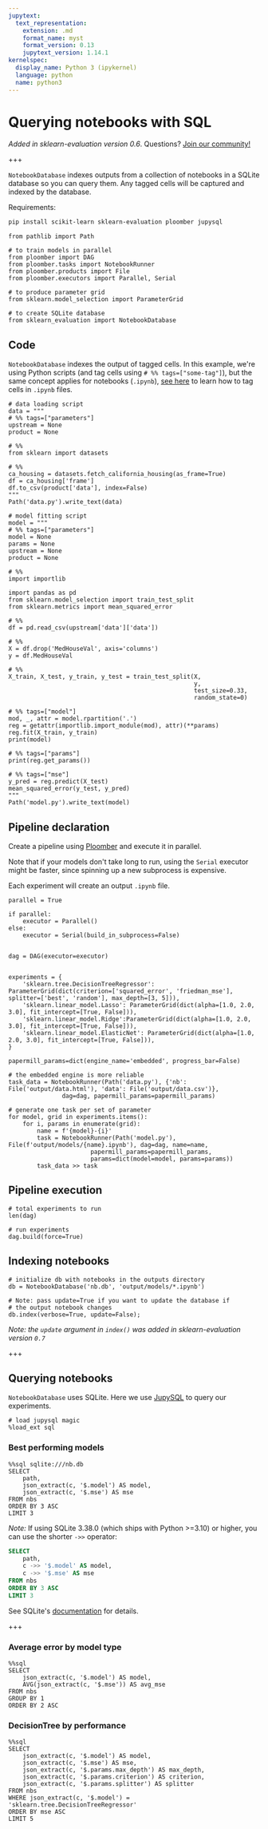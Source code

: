 ```yaml
---
jupytext:
  text_representation:
    extension: .md
    format_name: myst
    format_version: 0.13
    jupytext_version: 1.14.1
kernelspec:
  display_name: Python 3 (ipykernel)
  language: python
  name: python3
---
```


# Querying notebooks with SQL

*Added in sklearn-evaluation version 0.6*. Questions? [Join our community!](https://ploomber.io/community)

+++

`NotebookDatabase` indexes outputs from a collection of notebooks in a SQLite database so you can query them. Any tagged cells will be captured and indexed by the database.

Requirements:

```sh
pip install scikit-learn sklearn-evaluation ploomber jupysql
```

```{code-cell} ipython3
from pathlib import Path

# to train models in parallel
from ploomber import DAG
from ploomber.tasks import NotebookRunner
from ploomber.products import File
from ploomber.executors import Parallel, Serial

# to produce parameter grid
from sklearn.model_selection import ParameterGrid

# to create SQLite database
from sklearn_evaluation import NotebookDatabase
```

## Code

`NotebookDatabase` indexes the output of tagged cells. In this example, we're using Python scripts (and tag cells using `# %% tags=["some-tag"]`), but the same concept applies for notebooks (`.ipynb`), [see here](https://docs.ploomber.io/en/latest/user-guide/faq_index.html#parameterizing-notebooks) to learn how to tag cells in `.ipynb` files.

```{code-cell} ipython3
# data loading script
data = """
# %% tags=["parameters"]
upstream = None
product = None

# %%
from sklearn import datasets

# %%
ca_housing = datasets.fetch_california_housing(as_frame=True)
df = ca_housing['frame']
df.to_csv(product['data'], index=False)
"""
Path('data.py').write_text(data)

# model fitting script
model = """
# %% tags=["parameters"]
model = None
params = None
upstream = None
product = None

# %%
import importlib

import pandas as pd
from sklearn.model_selection import train_test_split
from sklearn.metrics import mean_squared_error

# %%
df = pd.read_csv(upstream['data']['data'])

# %%
X = df.drop('MedHouseVal', axis='columns')
y = df.MedHouseVal

# %%
X_train, X_test, y_train, y_test = train_test_split(X,
                                                    y,
                                                    test_size=0.33,
                                                    random_state=0)

# %% tags=["model"]
mod, _, attr = model.rpartition('.')
reg = getattr(importlib.import_module(mod), attr)(**params)
reg.fit(X_train, y_train)
print(model)

# %% tags=["params"]
print(reg.get_params())

# %% tags=["mse"]
y_pred = reg.predict(X_test)
mean_squared_error(y_test, y_pred)
"""
Path('model.py').write_text(model)
```

## Pipeline declaration

Create a pipeline using [Ploomber](https://docs.ploomber.io/en/latest/) and execute it in parallel.

Note that if your models don't take long to run, using the `Serial` executor might be faster, since spinning up a new subprocess is expensive.

Each experiment will create an output `.ipynb` file.

```{code-cell} ipython3
parallel = True

if parallel:
    executor = Parallel()
else:
    executor = Serial(build_in_subprocess=False)


dag = DAG(executor=executor)


experiments = {
    'sklearn.tree.DecisionTreeRegressor': ParameterGrid(dict(criterion=['squared_error', 'friedman_mse'], splitter=['best', 'random'], max_depth=[3, 5])),
    'sklearn.linear_model.Lasso': ParameterGrid(dict(alpha=[1.0, 2.0, 3.0], fit_intercept=[True, False])),
    'sklearn.linear_model.Ridge':ParameterGrid(dict(alpha=[1.0, 2.0, 3.0], fit_intercept=[True, False])), 
    'sklearn.linear_model.ElasticNet': ParameterGrid(dict(alpha=[1.0, 2.0, 3.0], fit_intercept=[True, False])), 
}

papermill_params=dict(engine_name='embedded', progress_bar=False)

# the embedded engine is more reliable
task_data = NotebookRunner(Path('data.py'), {'nb': File('output/data.html'), 'data': File('output/data.csv')},
               dag=dag, papermill_params=papermill_params)

# generate one task per set of parameter
for model, grid in experiments.items():
    for i, params in enumerate(grid):
        name = f'{model}-{i}'
        task = NotebookRunner(Path('model.py'), File(f'output/models/{name}.ipynb'), dag=dag, name=name,
                       papermill_params=papermill_params,
                       params=dict(model=model, params=params))
        task_data >> task
```

## Pipeline execution

```{code-cell} ipython3
# total experiments to run
len(dag)
```

```{code-cell} ipython3
# run experiments
dag.build(force=True)
```

## Indexing notebooks

```{code-cell} ipython3
# initialize db with notebooks in the outputs directory
db = NotebookDatabase('nb.db', 'output/models/*.ipynb')

# Note: pass update=True if you want to update the database if
# the output notebook changes
db.index(verbose=True, update=False);
```

*Note: the `update` argument in `index()` was added in sklearn-evaluation version `0.7`*

+++

## Querying notebooks

`NotebookDatabase` uses SQLite. Here we use [JupySQL](https://jupysql.readthedocs.io/en/latest/intro.html) to query our experiments.

```{code-cell} ipython3
# load jupysql magic
%load_ext sql
```

### Best performing models

```{code-cell} ipython3
%%sql sqlite:///nb.db
SELECT
    path,
    json_extract(c, '$.model') AS model,
    json_extract(c, '$.mse') AS mse
FROM nbs
ORDER BY 3 ASC
LIMIT 3
```

*Note:* If using SQLite 3.38.0 (which ships with Python >=3.10) or higher, you can use the shorter `->>` operator:

```sql
SELECT
    path,
    c ->> '$.model' AS model,
    c ->> '$.mse' AS mse
FROM nbs
ORDER BY 3 ASC
LIMIT 3
```

See SQLite's [documentation](https://www.sqlite.org/json1.html#jptr) for details.

+++

### Average error by model type

```{code-cell} ipython3
%%sql
SELECT
    json_extract(c, '$.model') AS model,
    AVG(json_extract(c, '$.mse')) AS avg_mse
FROM nbs
GROUP BY 1
ORDER BY 2 ASC
```

### DecisionTree by performance

```{code-cell} ipython3
%%sql
SELECT
    json_extract(c, '$.model') AS model,
    json_extract(c, '$.mse') AS mse,
    json_extract(c, '$.params.max_depth') AS max_depth,
    json_extract(c, '$.params.criterion') AS criterion,
    json_extract(c, '$.params.splitter') AS splitter
FROM nbs
WHERE json_extract(c, '$.model') = 'sklearn.tree.DecisionTreeRegressor'
ORDER BY mse ASC
LIMIT 5
```
